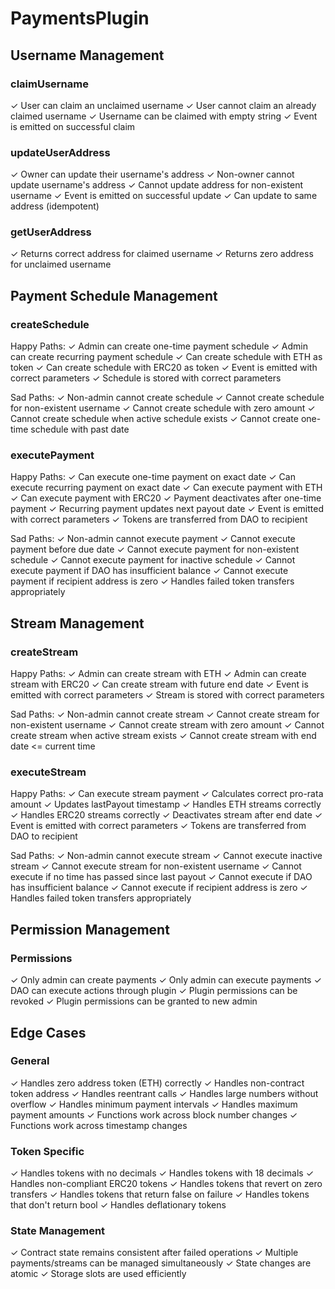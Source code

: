 # PaymentsPlugin

## Username Management

### claimUsername

✓ User can claim an unclaimed username
✓ User cannot claim an already claimed username
✓ Username can be claimed with empty string
✓ Event is emitted on successful claim

### updateUserAddress

✓ Owner can update their username's address
✓ Non-owner cannot update username's address
✓ Cannot update address for non-existent username
✓ Event is emitted on successful update
✓ Can update to same address (idempotent)

### getUserAddress

✓ Returns correct address for claimed username
✓ Returns zero address for unclaimed username

## Payment Schedule Management

### createSchedule

Happy Paths:
✓ Admin can create one-time payment schedule
✓ Admin can create recurring payment schedule
✓ Can create schedule with ETH as token
✓ Can create schedule with ERC20 as token
✓ Event is emitted with correct parameters
✓ Schedule is stored with correct parameters

Sad Paths:
✓ Non-admin cannot create schedule
✓ Cannot create schedule for non-existent username
✓ Cannot create schedule with zero amount
✓ Cannot create schedule when active schedule exists
✓ Cannot create one-time schedule with past date

### executePayment

Happy Paths:
✓ Can execute one-time payment on exact date
✓ Can execute recurring payment on exact date
✓ Can execute payment with ETH
✓ Can execute payment with ERC20
✓ Payment deactivates after one-time payment
✓ Recurring payment updates next payout date
✓ Event is emitted with correct parameters
✓ Tokens are transferred from DAO to recipient

Sad Paths:
✓ Non-admin cannot execute payment
✓ Cannot execute payment before due date
✓ Cannot execute payment for non-existent schedule
✓ Cannot execute payment for inactive schedule
✓ Cannot execute payment if DAO has insufficient balance
✓ Cannot execute payment if recipient address is zero
✓ Handles failed token transfers appropriately

## Stream Management

### createStream

Happy Paths:
✓ Admin can create stream with ETH
✓ Admin can create stream with ERC20
✓ Can create stream with future end date
✓ Event is emitted with correct parameters
✓ Stream is stored with correct parameters

Sad Paths:
✓ Non-admin cannot create stream
✓ Cannot create stream for non-existent username
✓ Cannot create stream with zero amount
✓ Cannot create stream when active stream exists
✓ Cannot create stream with end date <= current time

### executeStream

Happy Paths:
✓ Can execute stream payment
✓ Calculates correct pro-rata amount
✓ Updates lastPayout timestamp
✓ Handles ETH streams correctly
✓ Handles ERC20 streams correctly
✓ Deactivates stream after end date
✓ Event is emitted with correct parameters
✓ Tokens are transferred from DAO to recipient

Sad Paths:
✓ Non-admin cannot execute stream
✓ Cannot execute inactive stream
✓ Cannot execute stream for non-existent username
✓ Cannot execute if no time has passed since last payout
✓ Cannot execute if DAO has insufficient balance
✓ Cannot execute if recipient address is zero
✓ Handles failed token transfers appropriately

## Permission Management

### Permissions

✓ Only admin can create payments
✓ Only admin can execute payments
✓ DAO can execute actions through plugin
✓ Plugin permissions can be revoked
✓ Plugin permissions can be granted to new admin

## Edge Cases

### General

✓ Handles zero address token (ETH) correctly
✓ Handles non-contract token address
✓ Handles reentrant calls
✓ Handles large numbers without overflow
✓ Handles minimum payment intervals
✓ Handles maximum payment amounts
✓ Functions work across block number changes
✓ Functions work across timestamp changes

### Token Specific

✓ Handles tokens with no decimals
✓ Handles tokens with 18 decimals
✓ Handles non-compliant ERC20 tokens
✓ Handles tokens that revert on zero transfers
✓ Handles tokens that return false on failure
✓ Handles tokens that don't return bool
✓ Handles deflationary tokens

### State Management

✓ Contract state remains consistent after failed operations
✓ Multiple payments/streams can be managed simultaneously
✓ State changes are atomic
✓ Storage slots are used efficiently
